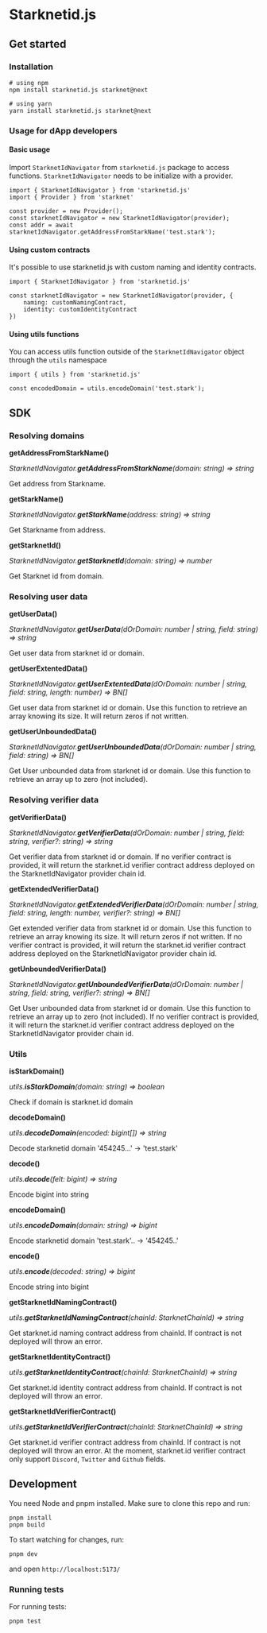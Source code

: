 # Starknetid.js

## Get started

### Installation

```
# using npm
npm install starknetid.js starknet@next

# using yarn
yarn install starknetid.js starknet@next
```

### Usage for dApp developers

#### Basic usage

Import `StarknetIdNavigator` from `starknetid.js` package to access functions.
`StarknetIdNavigator` needs to be initialize with a provider.

```
import { StarknetIdNavigator } from 'starknetid.js'
import { Provider } from 'starknet'

const provider = new Provider();
const starknetIdNavigator = new StarknetIdNavigator(provider);
const addr = await starknetIdNavigator.getAddressFromStarkName('test.stark');
```

#### Using custom contracts

It's possible to use starknetid.js with custom naming and identity contracts.

```
import { StarknetIdNavigator } from 'starknetid.js'

const starknetIdNavigator = new StarknetIdNavigator(provider, {
    naming: customNamingContract,
    identity: customIdentityContract
})
```

#### Using utils functions

You can access utils function outside of the `StarknetIdNavigator` object
through the `utils` namespace

```
import { utils } from 'starknetid.js'

const encodedDomain = utils.encodeDomain('test.stark');
```

## SDK

### Resolving domains

**getAddressFromStarkName()**

_StarknetIdNavigator.**getAddressFromStarkName**(domain: string) => string_

Get address from Starkname.

**getStarkName()**

_StarknetIdNavigator.**getStarkName**(address: string) => string_

Get Starkname from address.

**getStarknetId()**

_StarknetIdNavigator.**getStarknetId**(domain: string) => number_

Get Starknet id from domain.

### Resolving user data

**getUserData()**

_StarknetIdNavigator.**getUserData**(dOrDomain: number | string, field: string)
=> string_

Get user data from starknet id or domain.

**getUserExtentedData()**

_StarknetIdNavigator.**getUserExtentedData**(dOrDomain: number | string, field:
string, length: number) => BN[]_

Get user data from starknet id or domain. Use this function to retrieve an array
knowing its size. It will return zeros if not written.

**getUserUnboundedData()**

_StarknetIdNavigator.**getUserUnboundedData**(dOrDomain: number | string, field:
string) => BN[]_

Get User unbounded data from starknet id or domain. Use this function to
retrieve an array up to zero (not included).

### Resolving verifier data

**getVerifierData()**

_StarknetIdNavigator.**getVerifierData**(dOrDomain: number | string, field:
string, verifier?: string) => string_

Get verifier data from starknet id or domain. If no verifier contract is
provided, it will return the starknet.id verifier contract address deployed on
the StarknetIdNavigator provider chain id.

**getExtendedVerifierData()**

_StarknetIdNavigator.**getExtendedVerifierData**(dOrDomain: number | string,
field: string, length: number, verifier?: string) => BN[]_

Get extended verifier data from starknet id or domain. Use this function to
retrieve an array knowing its size. It will return zeros if not written. If no
verifier contract is provided, it will return the starknet.id verifier contract
address deployed on the StarknetIdNavigator provider chain id.

**getUnboundedVerifierData()**

_StarknetIdNavigator.**getUnboundedVerifierData**(dOrDomain: number | string,
field: string, verifier?: string) => BN[]_

Get User unbounded data from starknet id or domain. Use this function to
retrieve an array up to zero (not included). If no verifier contract is
provided, it will return the starknet.id verifier contract address deployed on
the StarknetIdNavigator provider chain id.

### Utils

**isStarkDomain()**

_utils.**isStarkDomain**(domain: string) => boolean_

Check if domain is starknet.id domain

**decodeDomain()**

_utils.**decodeDomain**(encoded: bigint[]) => string_

Decode starknetid domain '454245...' -> 'test.stark'

**decode()**

_utils.**decode**(felt: bigint) => string_

Encode bigint into string

**encodeDomain()**

_utils.**encodeDomain**(domain: string) => bigint_

Encode starknetid domain 'test.stark'.. -> '454245..'

**encode()**

_utils.**encode**(decoded: string) => bigint_

Encode string into bigint

**getStarknetIdNamingContract()**

_utils.**getStarknetIdNamingContract**(chainId: StarknetChainId) => string_

Get starknet.id naming contract address from chainId. If contract is not
deployed will throw an error.

**getStarknetIdentityContract()**

_utils.**getStarknetIdentityContract**(chainId: StarknetChainId) => string_

Get starknet.id identity contract address from chainId. If contract is not
deployed will throw an error.

**getStarknetIdVerifierContract()**

_utils.**getStarknetIdVerifierContract**(chainId: StarknetChainId) => string_

Get starknet.id verifier contract address from chainId. If contract is not
deployed will throw an error. At the moment, starknet.id verifier contract only
support `Discord`, `Twitter` and `Github` fields.

## Development

You need Node and pnpm installed. Make sure to clone this repo and run:

```
pnpm install
pnpm build
```

To start watching for changes, run:

```
pnpm dev
```

and open `http://localhost:5173/`

### Running tests

For running tests:

```
pnpm test
```
